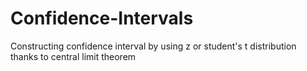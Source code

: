 # Confidence-Intervals

Constructing confidence interval by using z or student's t distribution thanks to central limit theorem
